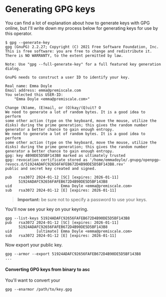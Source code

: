 # Generating GPG keys

You can find a lot of explanation about how to generate keys with GPG online, but I'll write down my process below for generating keys for use by this operator.

```shell
$ gpg --generate-key
gpg (GnuPG) 2.2.27; Copyright (C) 2021 Free Software Foundation, Inc.
This is free software: you are free to change and redistribute it.
There is NO WARRANTY, to the extent permitted by law.

Note: Use "gpg --full-generate-key" for a full featured key generation dialog.

GnuPG needs to construct a user ID to identify your key.

Real name: Emma Doyle
Email address: emma@premiscale.com
You selected this USER-ID:
    "Emma Doyle <emma@premiscale.com>"

Change (N)ame, (E)mail, or (O)kay/(Q)uit? O
We need to generate a lot of random bytes. It is a good idea to perform
some other action (type on the keyboard, move the mouse, utilize the
disks) during the prime generation; this gives the random number
generator a better chance to gain enough entropy.
We need to generate a lot of random bytes. It is a good idea to perform
some other action (type on the keyboard, move the mouse, utilize the
disks) during the prime generation; this gives the random number
generator a better chance to gain enough entropy.
gpg: key 4B90DE5D5BF143B8 marked as ultimately trusted
gpg: revocation certificate stored as '/home/emmadoyle/.gnupg/openpgp-revocs.d/51924ADAFC92656FAFEB672D4B90DE5D5BF143B8.rev'
public and secret key created and signed.

pub   rsa3072 2024-01-12 [SC] [expires: 2026-01-11]
      51924ADAFC92656FAFEB672D4B90DE5D5BF143B8
uid                      Emma Doyle <emma@premiscale.com>
sub   rsa3072 2024-01-12 [E] [expires: 2026-01-11]

```

> **Important:** be sure not to specify a password to use your keys.

You'll now see your key on your keyring.

```shell
gpg --list-keys 51924ADAFC92656FAFEB672D4B90DE5D5BF143B8
pub   rsa3072 2024-01-12 [SC] [expires: 2026-01-11]
      51924ADAFC92656FAFEB672D4B90DE5D5BF143B8
uid           [ultimate] Emma Doyle <emma@premiscale.com>
sub   rsa3072 2024-01-12 [E] [expires: 2026-01-11]
```

Now export your public key.

```shell
gpg --armor --export 51924ADAFC92656FAFEB672D4B90DE5D5BF143B8
...
```

#### Converting GPG keys from binary to asc

You'll want to convert your

```shell
gpg --enarmor /path/to/key.gpg
```